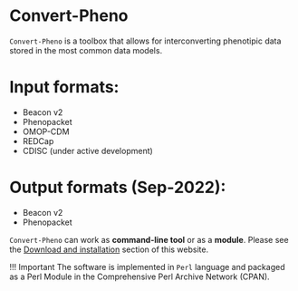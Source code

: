 # Convert-Pheno

`Convert-Pheno` is a toolbox that allows for interconverting phenotipic data stored in the most common data models.

# Input formats:

* Beacon v2
* Phenopacket
* OMOP-CDM
* REDCap 
* CDISC (under active development)

# Output formats (Sep-2022):

* Beacon v2
* Phenopacket

`Convert-Pheno` can work as **command-line tool** or as a **module**. Please see the [Download and installation](download-and-installation.md) section of this website.

!!! Important
    The software is implemented in `Perl` language and packaged as a Perl Module in the Comprehensive Perl Archive Network (CPAN).

